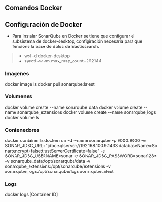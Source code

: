 ## Comandos Docker

## Configuración de Docker
- Para instalar SonarQube en Docker se tiene que configurar el subsistema de docker-desktop, configiración necesaria para que funcione la base de datos de Elasticsearch.
>- wsl -d docker-desktop
>- sysctl -w vm.max_map_count=262144

### Imagenes
docker image ls
docker pull sonarqube:latest

### Volumenes
docker volume create --name sonarqube_data
docker volume create --name sonarqube_extensions
docker volume create --name sonarqube_logs
docker volume ls

### Contenedores
docker container ls
docker run -d --name sonarqube -p 9000:9000 -e SONAR_JDBC_URL="jdbc:sqlserver://192.168.100.9:1433;databaseName=Sonar;encrypt=false;trustServerCertificate=false" -e SONAR_JDBC_USERNAME=sonar -e SONAR_JDBC_PASSWORD=sonar123* -v sonarqube_data:/opt/sonarqube/data -v sonarqube_extensions:/opt/sonarqube/extensions -v sonarqube_logs:/opt/sonarqube/logs sonarqube:latest

### Logs
docker logs [Container ID]